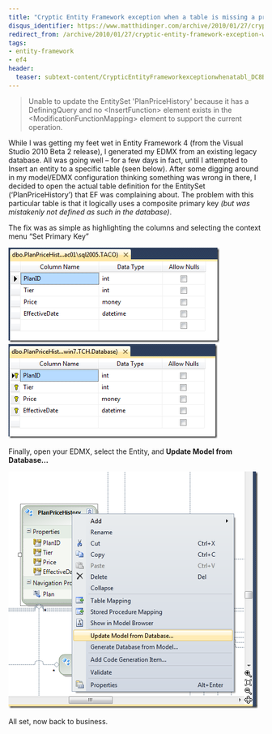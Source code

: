 ```yaml
---
title: "Cryptic Entity Framework exception when a table is missing a primary key"
disqus_identifier: https://www.matthidinger.com/archive/2010/01/27/cryptic-entity-framework-exception-when-a-table-is-missing-a.aspx
redirect_from: /archive/2010/01/27/cryptic-entity-framework-exception-when-a-table-is-missing-a.aspx/
tags: 
- entity-framework
- ef4
header:
  teaser: subtext-content/CrypticEntityFrameworkexceptionwhenatabl_DC8B/pphtable_thumb.png
---
```

> Unable to update the EntitySet 'PlanPriceHistory' because it has a DefiningQuery and no &lt;InsertFunction&gt; element exists in the &lt;ModificationFunctionMapping&gt; element to support the current operation.

While I was getting my feet wet in Entity Framework 4 (from the Visual Studio 2010 Beta 2 release), I generated my EDMX from an existing legacy database. All was going well – for a few days in fact, until I attempted to Insert an entity to a specific table (seen below). After some digging around in my model/EDMX configuration thinking something was wrong in there, I decided to open the actual table definition for the EntitySet (‘PlanPriceHistory’) that EF was complaining about. The problem with this particular table is that it logically uses a composite primary key *(but was mistakenly not defined as such in the database)*.

The fix was as simple as highlighting the columns and selecting the context menu “Set Primary Key”

![](/images/subtext-content/CrypticEntityFrameworkexceptionwhenatabl_DC8B/pphtable_thumb.png)
 ![](/images/subtext-content/CrypticEntityFrameworkexceptionwhenatabl_DC8B/pphtable2_thumb.png)


Finally, open your EDMX, select the Entity, and **Update Model from Database…**

![](/images/subtext-content/CrypticEntityFrameworkexceptionwhenatabl_DC8B/pphmodel_thumb.png)


All set, now back to business.

 

